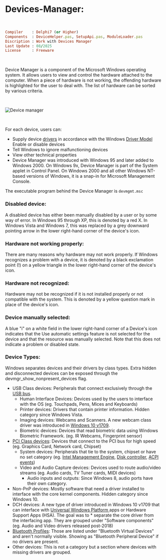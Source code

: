 # Devices-Manager:
</br>

```ruby
Compiler    : Delphi7 (or Higher)
Components  : DeviceHelper.pas, SetupApi.pas, ModuleLoader.pas
Discription : Work with Devices Manager
Last Update : 08/2025
License     : Freeware
```

</br>

Device Manager is a component of the Microsoft Windows operating system. It allows users to view and control the hardware attached to the computer. When a piece of hardware is not working, the offending hardware is highlighted for the user to deal with. The list of hardware can be sorted by various criteria.

</br>

![Device manager](https://github.com/user-attachments/assets/d7e36c78-cb97-471c-99fa-2661d216cc68)

</br>

For each device, users can:

* Supply device [drivers](https://en.wikipedia.org/wiki/Device_driver) in accordance with the Windows [Driver Model](https://en.wikipedia.org/wiki/Windows_Driver_Model) Enable or disable devices
* Tell Windows to ignore malfunctioning devices
* View other technical properties
* Device Manager was introduced with Windows 95 and later added to Windows 2000. On Windows 9x, Device Manager is part of the System applet in Control Panel. On Windows 2000 and all other Windows NT-based versions of Windows, it is a snap-in for Microsoft Management Console.

The executable program behind the Device Manager is  ```devmgmt.msc```

### Disabled device:
A disabled device has either been manually disabled by a user or by some way of error. In Windows 95 through XP, this is denoted by a red X. In Windows Vista and Windows 7, this was replaced by a grey downward pointing arrow in the lower right-hand corner of the device's icon.

### Hardware not working properly:
There are many reasons why hardware may not work properly. If Windows recognizes a problem with a device, it is denoted by a black exclamation point (!) on a yellow triangle in the lower right-hand corner of the device's icon.

### Hardware not recognized:
Hardware may not be recognized if it is not installed properly or not compatible with the system. This is denoted by a yellow question mark in place of the device's icon.

### Device manually selected:
A blue "i" on a white field in the lower right-hand corner of a Device's icon indicates that the Use automatic settings feature is not selected for the device and that the resource was manually selected. Note that this does not indicate a problem or disabled state.

### Device Types:
Windows separates devices and their drivers by class types. Extra hidden and disconnected devices can be exposed through the devmgr_show_nonpresent_devices flag.

* USB Class devices: Peripherals that connect exclusively through the [USB bus](https://en.wikipedia.org/wiki/USB).
  * Human Interface Devices: Devices used by the users to interface with the OS (eg. Touchpads, Pens, Mices and Keyboards)
  * Printer devices: Drivers that contain printer information. Hidden category since Windows Vista.
  * Imaging devices: Webcams and Scanners. A new webcam class driver was introduced in [Windows 10 v1709](https://en.wikipedia.org/wiki/Windows_10_version_history#Version_1709_(Fall_Creators_Update)).
  * Biometric devices: Devices that read biometric data using Windows Biometric Framework. (eg. IR Webcams, Fingerprint sensor)
* [PCI Class devices](https://en.wikipedia.org/wiki/PCI_configuration_space): Devices that connect to the PCI bus for high speed (eg. Graphics Card, Network card, Chipset)
  * System devices: Peripherals that tie to the system, chipset or have no set category (eg. [Intel Management Engine](https://en.wikipedia.org/wiki/Intel_Management_Engine), [Disk controller](https://en.wikipedia.org/wiki/Disk_controller), [ACPI events](https://en.wikipedia.org/wiki/ACPI))
  * Video and Audio Capture devices: Devices used to route audio/video streams (eg. Audio cards, TV Tuner cards, MIDI devices)
    * Audio inputs and outputs: Since Windows 8, audio ports have their own category.
* Non-PnP devices: Mostly software that need a driver installed to interface with the core kernel components. Hidden category since Windows 10.
* DCH devices: A new type of driver introduced in Windows 10 v1709 that can interface with [Universal Windows Platform ](https://en.wikipedia.org/wiki/Universal_Windows_Platform)apps or Hardware Support Apps (HSA). The goal was to * separate the core driver from the interfacing app. They are grouped under "Software components" (eg. Audio and Video drivers released post-2018)
* [Bluetooth Profiles](https://en.wikipedia.org/wiki/List_of_Bluetooth_profiles): Those are listed under "Bluetooth Virtual Devices" and aren't normally visible. Showing as "Bluetooth Peripheral Device" if no drivers are present.
* Other devices: This is not a category but a section where devices with missing drivers are grouped.
